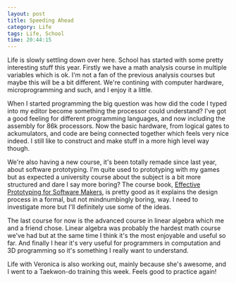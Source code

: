 ```yaml
---
layout: post
title: Speeding Ahead
category: Life
tags: Life, School
time: 20:44:15
---
```

Life is slowly settling down over here. School has started with some pretty interesting stuff this year. Firstly we have a math analysis course in multiple variables which is ok. I'm not a fan of the previous analysis courses but maybe this will be a bit different. We're contining with computer hardware, microprogramming and such, and I enjoy it a little. 

When I started programming the big question was how did the code I typed into my editor become something the processor could understand? I've got a good feeling for different programming languages, and now including the assembly for 86k processors. Now the basic hardware, from logical gates to ackumulators, and code are being connected together which feels very nice indeed. I still like to construct and make stuff in a more high level way though.

We're also having a new course, it's been totally remade since last year, about software prototyping. I'm quite used to prototyping with my games but as expected a university course about the subject is a bit more structured and dare I say more boring? The course book, [Effective Prototyping for Software Makers][], is pretty good as it explains the design process in a formal, but not mindnumbingly boring, way. I need to investigate more but I'll definitely use some of the ideas.

The last course for now is the advanced course in linear algebra which me and a friend chose. Linear algebra was probably the hardest math course we've had but at the same time I think it's the most enjoyable and useful so far. And finally I hear it's very useful for programmers in computation and 3D programming so it's something I really want to understand.

Life with Veronica is also working out, mainly because she's awesome, and I went to a Taekwon-do training this week. Feels good to practice again!

[Effective Prototyping for Software Makers]: http://www.powells.com/biblio?isbn=9780120885688

